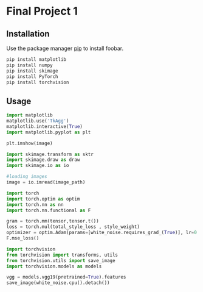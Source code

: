# Final Project 1



## Installation

Use the package manager [pip](https://pip.pypa.io/en/stable/) to install foobar.

```bash
pip install matplotlib
pip install numpy
pip install skimage
pip install PyTorch
pip install torchvision
```

## Usage

```python
import matplotlib
matplotlib.use('TkAgg')
matplotlib.interactive(True)
import matplotlib.pyplot as plt

plt.imshow(image)
```



```python
import skimage.transform as sktr
import skimage.draw as draw
import skimage.io as io

#loading images
image = io.imread(image_path)
```

```python
import torch
import torch.optim as optim
import torch.nn as nn
import torch.nn.functional as F

gram = torch.mm(tensor,tensor.t())  
loss = torch.mul(total_style_loss , style_weight)
optimizer = optim.Adam(params=[white_noise.requires_grad_(True)], lr=0.01)
F.mse_loss()
```

```python
import torchvision
from torchvision import transforms, utils
from torchvision.utils import save_image
import torchvision.models as models

vgg = models.vgg19(pretrained=True).features
save_image(white_noise.cpu().detach())
```

